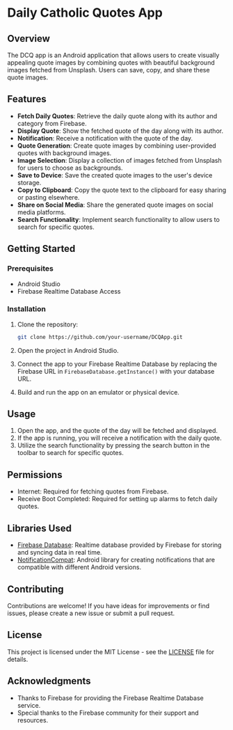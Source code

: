 # Daily Catholic Quotes App

## Overview

The DCQ app is an Android application that allows users to create visually appealing quote images by combining quotes with beautiful background images fetched from Unsplash. Users can save, copy, and share these quote images.

## Features

- **Fetch Daily Quotes**: Retrieve the daily quote along with its author and category from Firebase.
- **Display Quote**: Show the fetched quote of the day along with its author.
- **Notification**: Receive a notification with the quote of the day.
- **Quote Generation**: Create quote images by combining user-provided quotes with background images.
- **Image Selection**: Display a collection of images fetched from Unsplash for users to choose as backgrounds.
- **Save to Device**: Save the created quote images to the user's device storage.
- **Copy to Clipboard**: Copy the quote text to the clipboard for easy sharing or pasting elsewhere.
- **Share on Social Media**: Share the generated quote images on social media platforms.
- **Search Functionality**: Implement search functionality to allow users to search for specific quotes.

## Getting Started

### Prerequisites

- Android Studio
- Firebase Realtime Database Access

### Installation

1. Clone the repository:

   ```bash
   git clone https://github.com/your-username/DCQApp.git
   ```

2. Open the project in Android Studio.

3. Connect the app to your Firebase Realtime Database by replacing the Firebase URL in `FirebaseDatabase.getInstance()` with your database URL.

4. Build and run the app on an emulator or physical device.

## Usage

1. Open the app, and the quote of the day will be fetched and displayed.
2. If the app is running, you will receive a notification with the daily quote.
3. Utilize the search functionality by pressing the search button in the toolbar to search for specific quotes.

## Permissions

- Internet: Required for fetching quotes from Firebase.
- Receive Boot Completed: Required for setting up alarms to fetch daily quotes.

## Libraries Used

- [Firebase Database](https://firebase.google.com/docs/database): Realtime database provided by Firebase for storing and syncing data in real time.
- [NotificationCompat](https://developer.android.com/training/notify-user/build-notification): Android library for creating notifications that are compatible with different Android versions.

## Contributing

Contributions are welcome! If you have ideas for improvements or find issues, please create a new issue or submit a pull request.

## License

This project is licensed under the MIT License - see the [LICENSE](LICENSE) file for details.

## Acknowledgments

- Thanks to Firebase for providing the Firebase Realtime Database service.
- Special thanks to the Firebase community for their support and resources.